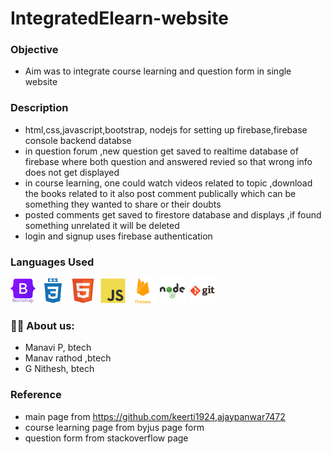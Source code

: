 # IntegratedElearn-website

### Objective
- Aim was to integrate course learning and question form in single website


### Description

- html,css,javascript,bootstrap, nodejs for setting up firebase,firebase console backend databse
- in question forum ,new question get saved to realtime database of firebase where both question and answered revied so that wrong info does not get displayed
- in course learning, one could watch videos related to topic ,download the books related to it also post comment publically which can be something they wanted to share or their doubts
- posted comments get saved to firestore database and displays ,if found something unrelated it will be deleted
- login and signup uses firebase authentication
  
### Languages Used

<div>
 <img src="https://github.com/devicons/devicon/blob/master/icons/bootstrap/bootstrap-original-wordmark.svg" title="bootstrap" alt="bootstrap" width="40" height="40"/>&nbsp;
  <img src="https://github.com/devicons/devicon/blob/master/icons/css3/css3-plain-wordmark.svg"  title="CSS3" alt="CSS" width="40" height="40"/>&nbsp;
  <img src="https://github.com/devicons/devicon/blob/master/icons/html5/html5-original.svg" title="HTML5" alt="HTML" width="40" height="40"/>&nbsp;
  <img src="https://github.com/devicons/devicon/blob/master/icons/javascript/javascript-original.svg" title="JavaScript" alt="JavaScript" width="40" height="40"/>&nbsp;
  <img src="https://github.com/devicons/devicon/blob/master/icons/firebase/firebase-plain-wordmark.svg" title="Firebase" alt="Firebase" width="40" height="40"/>&nbsp;
  <img src="https://github.com/devicons/devicon/blob/master/icons/nodejs/nodejs-original-wordmark.svg" title="NodeJS" alt="NodeJS" width="40" height="40"/>&nbsp;
  <img src="https://github.com/devicons/devicon/blob/master/icons/git/git-original-wordmark.svg" title="Git" **alt="Git" width="40" height="40"/>
</div>

### 👩‍💻 About us:
-  Manavi P, btech
- Manav rathod ,btech
- G Nithesh, btech

### Reference
- main page from https://github.com/keerti1924,ajaypanwar7472
- course learning page from byjus page form
- question form from stackoverflow page



